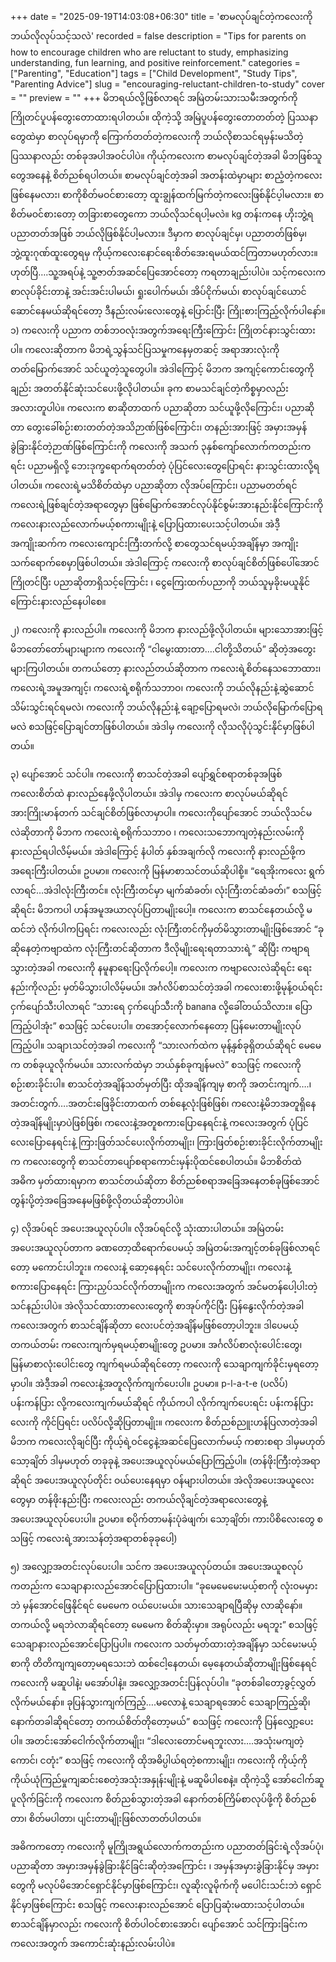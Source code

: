 +++
date = "2025-09-19T14:03:08+06:30"
title = 'စာမလုပ်ချင်တဲ့ကလေးကို ဘယ်လိုလုပ်သင့်သလဲ'
recorded = false
description = "Tips for parents on how to encourage children who are reluctant to study, emphasizing understanding, fun learning, and positive reinforcement."
categories = ["Parenting", "Education"]
tags = ["Child Development", "Study Tips", "Parenting Advice"]
slug = "encouraging-reluctant-children-to-study"
cover = ""
preview = ""
+++
မိဘရယ်လို့ဖြစ်လာရင် အမြဲတမ်းသားသမီးအတွက်ကို ကြိုတင်ပူပန်တွေးတောထားရပါတယ်။ ထိုကဲ့သို့ အမြဲပူပန်တွေးတောတတ်တဲ့ ပြဿနာတွေထဲမှာ စာလုပ်ရမှာကို ကြောက်တတ်တဲ့ကလေးကို ဘယ်လိုစာသင်ရမှန်းမသိတဲ့ပြဿနာလည်း တစ်ခုအပါအဝင်ပါပဲ။ ကိုယ့်ကလေးက စာမလုပ်ချင်တဲ့အခါ မိဘဖြစ်သူတွေအနေနဲ့ စိတ်ညစ်ရပါတယ်။ စာမလုပ်ချင်တဲ့အခါ အတန်းထဲမှာများ စာညံ့တဲ့ကလေးဖြစ်နေမလား၊ စာကိုစိတ်မဝင်စားတော့ ထူးချွန်ထက်မြက်တဲ့ကလေးဖြစ်နိုင်ပ့ါမလား။ စာစိတ်မဝင်စားတော့ တခြားစာတွေကော ဘယ်လိုသင်ရပါ့မလဲ။ kg တန်းကနေ ဟိုးဘွဲ့ရပညာတတ်အဖြစ် ဘယ်လိုဖြစ်နိုင်ပါ့မလား။ ဒီမှာက စာလုပ်ချင်မှ၊ ပညာတတ်ဖြစ်မှ၊ ဘွဲ့ထူးဂုဏ်ထူးတွေရမှ ကိုယ့်ကလေးနောင်ရေးစိတ်အေးရမယ်ထင်ကြတာမဟုတ်လား။ ဟုတ်ပြီ….သူ့အရပ်နဲ့ သူ့ဇာတ်အဆင်ပြေအောင်တော့ ကရတာချည်းပါပဲ။ သင့်ကလေးက စာလုပ်ခိုင်းတာနဲ့ အင်းအင်းပါမယ်၊ ရှုးပေါက်မယ်၊ အိပ်ငိုက်မယ်၊ စာလုပ်ချင်ယောင်ဆောင်နေမယ်ဆိုရင်တော့ ဒီနည်းလမ်းလေးတွေနဲ့ ပြောင်းပြီး ကြိုးစားကြည့်လိုက်ပါနော်။
၁) ကလေးကို ပညာက တစ်ဘဝလုံးအတွက်အရေးကြီးကြောင်း ကြိုတင်နားသွင်းထားပါ။
ကလေးဆိုတာက မိဘရဲ့သွန်သင်ပြသမှုကနေမှတဆင့် အရာအားလုံးကိုတတ်မြောက်အောင် သင်ယူတဲ့သူတွေပါ။ အဲဒါကြောင့် မိဘက အကျင့်ကောင်းတွေကိုချည်း အတတ်နိုင်ဆုံးသင်ပေးဖို့လိုပါတယ်။ ခုက စာမသင်ချင်တဲ့ကိစ္စမှာလည်း အလားတူပါပဲ။ ကလေးက စာဆိုတာထက် ပညာဆိုတာ သင်ယူဖို့လိုကြောင်း၊ ပညာဆိုတာ တွေးခေါ်စဉ်းစားတတ်တဲ့အသိဉာဏ်ဖြစ်ကြောင်း၊ တနည်းအားဖြင့် အမှားအမှန်ခွဲခြားနိုင်တဲ့ဉာဏ်ဖြစ်ကြောင်းကို ကလေးကို အသက် ၃နှစ်ကျော်လောက်ကတည်းက ရင်း ပညာမရှိလို့ ဘေးဒုက္ခရောက်ရတတ်တဲ့ ပုံပြင်လေးတွေပြောရင်း နားသွင်းထားလို့ရပါတယ်။ ကလေးရဲ့မသိစိတ်ထဲမှာ ပညာဆိုတာ လိုအပ်ကြောင်း၊ ပညာမတတ်ရင် ကလေးရဲ့ဖြစ်ချင်တဲ့အရာတွေမှာ ဖြစ်မြောက်အောင်လုပ်နိုင်စွမ်းအားနည်းနိုင်ကြောင်းကို ကလေးနားလည်လောက်မယ့်စကားမျိုးနဲ့ ပြောပြထားပေးသင့်ပါတယ်။ အဲဒီ့အကျိုးဆက်က ကလေးကျောင်းကြီးတက်လို့ စာတွေသင်ရမယ့်အချိန်မှာ အကျိုးသက်ရောက်စေမှာဖြစ်ပါတယ်။ အဲဒါကြောင့် ကလေးကို စာလုပ်ချင်စိတ်ဖြစ်ပေါ်အောင် ကြိုတင်ပြီး ပညာဆိုတာရှိသင့်ကြောင်း ၊ ငွေကြေးထက်ပညာကို ဘယ်သူမှခိုးမယူနိုင်ကြောင်းနားလည်နေပါစေ။

၂) ကလေးကို နားလည်ပါ။
ကလေးကို မိဘက နားလည်ဖို့လိုပါတယ်။ များသောအားဖြင့် မိဘတော်တော်များများက ကလေးကို “ငါမွေးထားတာ….ငါတို့သိတယ်” ဆိုတဲ့အတွေးများကြပါတယ်။ တကယ်တော့ နားလည်တယ်ဆိုတာက ကလေးရဲ့စိတ်နေသဘောထား၊ ကလေးရဲ့အမူအကျင့်၊ ကလေးရဲ့စရိုက်သဘာဝ၊ ကလေးကို ဘယ်လိုနည်းနဲ့ဆွဲဆောင်သိမ်းသွင်းရင်ရမလဲ၊ ကလေးကို ဘယ်လိုနည်းနဲ့ ချော့ပြောရမလဲ၊ ဘယ်လိုမြောက်ပြောရမလဲ စသဖြင့်ပြောချင်တာဖြစ်ပါတယ်။ အဲဒါမှ ကလေးကို လိုသလိုပုံသွင်းနိုင်မှာဖြစ်ပါတယ်။

၃) ပျော်အောင် သင်ပါ။
ကလေးကို စာသင်တဲ့အခါ ပျော်ရွှင်စရာတစ်ခုအဖြစ် ကလေးစိတ်ထဲ နားလည်နေဖို့လိုပါတယ်။ အဲဒါမှ ကလေးက စာလုပ်မယ်ဆိုရင် အားကြိုးမာန်တက် သင်ချင်စိတ်ဖြစ်လာမှာပါ။ ကလေးကိုပျော်အောင် ဘယ်လိုသင်မလဲဆိုတာကို မိဘက ကလေးရဲ့စရိုက်သဘာ၀ ၊ ကလေးသဘောကျတဲ့နည်းလမ်းကို နားလည်ရပါလိမ့်မယ်။ အဲဒါကြောင့် နံပါတ် နှစ်အချက်လို ကလေးကို နားလည်ဖို့က အရေးကြီးပါတယ်။ ဥပမာ။ ကလေးကို မြန်မာစာသင်တယ်ဆိုပါစို့။ “ရေအိုးကလေး ရွက်လာရင်…အဲဒါလုံးကြီးတင်။ လုံးကြီးတင်မှာ မျက်ဆံခတ်၊ လုံးကြီးတင်ဆံခတ်၊” စသဖြင့် ဆိုရင်း မိဘကပါ ဟန်အမူအယာလုပ်ပြတာမျိုးပေါ့။ ကလေးက စာသင်နေတယ်လို့ မထင်ဘဲ လိုက်ပါကပြရင်း ကလေးလည်း လုံးကြီးတင်ကိုမှတ်မိသွားတာမျိုးဖြစ်အောင် “ခုဆိုနေတဲ့ကဗျာထဲက လုံးကြီးတင်ဆိုတာက ဒီလိုမျိုးရေးရတာသားရဲ့” ဆိုပြီး ကဗျာရသွားတဲ့အခါ ကလေးကို နမူနာရေးပြလိုက်ပေါ့။ ကလေးက ကဗျာလေးလဲဆိုရင်း ရေးနည်းကိုလည်း မှတ်မိသွားပါလိမ့်မယ်။ အင်္ဂလိပ်စာသင်တဲ့အခါ ကလေးစားဖို့မုန့်ဝယ်ရင်း ငှက်ပျော်သီးပါလာရင် “သားရေ ငှက်ပျော်သီးကို banana လို့ခေါ်တယ်သိလား။ ပြောကြည့်ပါအုံး” စသဖြင့် သင်ပေးပါ။ တအောင့်လောက်နေတော့ ပြန်မေးတာမျိုးလုပ်ကြည့်ပါ။ သချာၤသင်တဲ့အခါ ကလေးကို “သားလက်ထဲက မုန့်နှစ်ခုရှိတယ်ဆိုရင် မေမေက တစ်ခုယူလိုက်မယ်။ သားလက်ထဲမှာ ဘယ်နှစ်ခုကျန်မလဲ” စသဖြင့် ကလေးကိုစဉ်းစားခိုင်းပါ။
စာသင်တဲ့အချိန်သတ်မှတ်ပြီး ထိုအချိန်ကျမှ စာကို အတင်းကျက်….၊ အတင်းတွက်….အတင်းဖြေခိုင်းတာထက် တစ်နေ့လုံးဖြစ်ဖြစ်၊ ကလေးနဲ့မိဘအတူရှိနေတဲ့အချိန်မျိုးမှာပဲဖြစ်ဖြစ်၊ ကလေးနဲ့အတူစကားပြောနေရင်းနဲ့ ကလေးအတွက် ပုံပြင်လေးပြောနေရင်းနဲ့ ကြားဖြတ်သင်ပေးလိုက်တာမျိုး၊ ကြားဖြတ်စဉ်းစားခိုင်းလိုက်တာမျိုးက ကလေးတွေကို စာသင်တာပျော်စရာကောင်းမှန်းပိုထင်စေပါတယ်။ မိဘစိတ်ထဲအဓိက မှတ်ထားရမှာက စာသင်တယ်ဆိုတာ စိတ်ညစ်စရာအခြေအနေတစ်ခုဖြစ်အောင် တွန်းပို့တဲ့အခြေအနေမဖြစ်ဖို့လိုတယ်ဆိုတာပါပဲ။

၄) လိုအပ်ရင် အပေးအယူလုပ်ပါ။
လိုအပ်ရင်လို့ သုံးထားပါတယ်။ အမြဲတမ်းအပေးအယူလုပ်တာက ခဏတော့ထိရောက်ပေမယ့် အမြဲတမ်းအကျင့်တစ်ခုဖြစ်လာရင်တော့ မကောင်းပါဘူး။ ကလေးနဲ့ ဆော့နေရင်း သင်ပေးလိုက်တာမျိုး၊ ကလေးနဲ့ စကားပြောနေရင်း ကြားညှပ်သင်လိုက်တာမျိုးက ကလေးအတွက် အင်မတန်ပေါ့ပါးတဲ့သင်နည်းပါပဲ။ အဲလိုသင်ထားတာလေးတွေကို စာအုပ်ကိုင်ပြီး ပြန်နွေးလိုက်တဲ့အခါ ကလေးအတွက် စာသင်ချိန်ဆိုတာ လေးပင်တဲ့အချိန်မဖြစ်တော့ပါဘူး။ ဒါပေမယ့် တကယ်တမ်း ကလေးကျက်မှရမယ့်စာမျိုးတွေ ဥပမာ။ အင်္ဂလိပ်စာလုံးပေါင်းတွေ၊ မြန်မာစာလုံးပေါင်းတွေ ကျက်ရမယ်ဆိုရင်တော့ ကလေးကို သေချာကျက်ခိုင်းမှရတော့မှာပါ။ အဲဒီ့အခါ ကလေးနဲ့အတူလိုက်ကျက်ပေးပါ။ ဥပမာ။ p-l-a-t-e (ပလိပ်) ပန်းကန်ပြား လို့ကလေးကျက်မယ်ဆိုရင် ကိုယ်ကပါ လိုက်ကျက်ပေးရင်း ပန်းကန်ပြားလေးကို ကိုင်ပြရင်း ပလိပ်လို့ဆိုပြတာမျိုး။ ကလေးက စိတ်ညစ်ညူးဟန်ပြလာတဲ့အခါ မိဘက ကလေးလိုချင်ပြီး ကိုယ့်ရဲ့ဝင်ငွေနဲ့အဆင်ပြေလောက်မယ့် ကစားစရာ ဒါမှမဟုတ် သော့ချိတ် ဒါမှမဟုတ် တခုခုနဲ့ အပေးအယူလုပ်မယ်ပြောကြည့်ပါ။ (တန်ဖိုးကြီးတဲ့အရာဆိုရင် အပေးအယူလုပ်တိုင်း ဝယ်ပေးနေရမှာ ဝန်များပါတယ်။ အဲလိုအပေးအယူလေးတွေမှာ တန်ဖိုးနည်းပြီး ကလေးလည်း တကယ်လိုချင်တဲ့အရာလေးတွေနဲ့ အပေးအယူလုပ်ပေးပါ။ ဥပမာ။ စပိုက်တာမန်းပုံခဲဖျက်၊ သော့ချိတ်၊ ကားပိစိလေးတွေ စသဖြင့် ကလေးရဲ့အားသန်တဲ့အရာတစ်ခုခုပေါ့)

၅) အလျှော့အတင်းလုပ်ပေးပါ။
သင်က အပေးအယူလုပ်တယ်။ အပေးအယူစလုပ်ကတည်းက သေချာနားလည်အောင်ပြောပြထားပါ။ “ခုမေမေမေးမယ့်စာကို လုံးဝမမှားဘဲ မှန်အောင်ဖြေနိုင်ရင် မေမေက ဝယ်ပေးမယ်။ သားသေချာရပြီဆိုမှ လာဆိုနော်။ တကယ်လို့ မရဘဲလာဆိုရင်တော့ မေမေက စိတ်ဆိုးမှာ။ အရုပ်လည်း မရဘူး” စသဖြင့် သေချာနားလည်အောင်ပြောပြပါ။
ကလေးက သတ်မှတ်ထားတဲ့အချိန်မှာ သင်မေးမယ့်စာကို တိတိကျကျတော့မရသေးဘဲ ထစ်ငေါ့နေတယ်၊ မေ့နေတယ်ဆိုတာမျိုးဖြစ်နေရင် ကလေးကို မဆူပါနဲ့၊ မအော်ပါနဲ့။ အလျှော့အတင်းပြန်လုပ်ပါ။ “ခုတစ်ခါတော့ခွင့်လွှတ်လိုက်မယ်နော်။ ခုပြန်သွားကျက်ကြည့်….မလောနဲ့ သေချာရအောင် သေချာကြည့်ဆို၊ နောက်တခါဆိုရင်တော့ တကယ်စိတ်တိုတော့မယ်” စသဖြင့် ကလေးကို ပြန်လျှော့ပေးပါ။ အတင်းအော်ငေါက်လိုက်တာမျိုး၊ “ဒါလေးတောင်မရဘူးလား….အသုံးမကျတဲ့ကောင်၊ ငတုံး” စသဖြင့် ကလေးကို ထိုအဓိပ္ပါယ်ရတဲ့စကားမျိုး၊ ကလေးကို ကိုယ့်ကိုကိုယ်ယုံကြည်မှုကျဆင်းစေတဲ့အသုံးအနှုန်းမျိုးနဲ့ မဆူမိပါစေနဲ့။ ထိုကဲ့သို့ အော်ငေါက်ဆူပူလိုက်ခြင်းကို ကလေးက စိတ်ညစ်သွားတဲ့အခါ နောက်တစ်ကြိမ်စာလုပ်ဖို့ကို စိတ်ညစ်တာ၊ စိတ်မပါတာ၊ ပျင်းတာမျိုးဖြစ်လာတတ်ပါတယ်။

အဓိကကတော့ ကလေးကို မူကြိုအရွယ်လောက်ကတည်းက ပညာတတ်ခြင်းရဲ့လိုအပ်ပုံ၊ ပညာဆိုတာ အမှားအမှန်ခွဲခြားနိုင်ခြင်းဆိုတဲ့အကြောင်း ၊ အမှန်အမှားခွဲခြားနိုင်မှ အမှားတွေကို မလုပ်မိအောင်ရှောင်နိုင်မှာဖြစ်ကြောင်း၊ လူဆိုးလူမိုက်ကို မပေါင်းသင်းဘဲ ရှောင်နိုင်မှာဖြစ်ကြောင်း စသဖြင့် ကလေးနားလည်အောင် ပြောပြဆုံးမထားသင့်ပါတယ်။ စာသင်ချိန်မှာလည်း ကလေးကို စိတ်ပါဝင်စားအောင်၊ ပျော်အောင် သင်ကြားခြင်းက ကလေးအတွက် အကောင်းဆုံးနည်းလမ်းပါပဲ။ 
